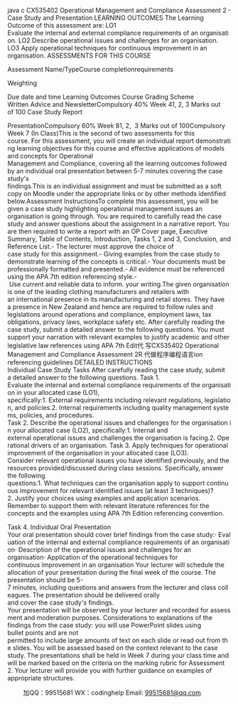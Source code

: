 java c
CX535402
Operational Management and Compliance
Assessment 2 - Case Study and Presentation
LEARNING OUTCOMES
The Learning Outcome of this assessment are:
LO1	Evaluate the internal and external compliance requirements of an organisation. LO2	Describe operational issues and challenges for an organisation.
LO3	Apply operational techniques for continuous improvement in an organisation.
ASSESSMENTS FOR THIS COURSE

Assessment Name/TypeCourse completionrequirements

Weighting

Due date and time
Learning Outcomes
Course Grading
Scheme
Written Advice and
NewsletterCompulsory
40%
Week 41, 2, 3
Marks out
of 100
Case Study Report

PresentationCompulsory
60%
Week 81, 2,  3
Marks out
of 100Compulsory
Week 7 (In Class)This is the second of two assessments for this course. For this assessment, you will create an individual report demonstrating learning objectives for this course and effective applications of models and concepts for Operational Management and Compliance, covering all the learning outcomes followed by an individual oral presentation between 5-7 minutes covering the case study's findings.This is an individual assignment and must be submitted as a soft copy on Moodle under the appropriate links or by other methods identified below.Assessment InstructionsTo complete this assessment, you will be given a case study highlighting operational management issues an organisation is going through. You are required to carefully read the case study and answer questions about the assignment in a narrative report. You are then required to write a report with an OP Cover page, Executive Summary, Table of Contents, Introduction, Tasks 1, 2 and 3, Conclusion, and Reference List.- The lecturer must approve the choice of case study for this assignment.- Giving examples from the case study to demonstrate learning of the concepts is critical.- Your documents must be professionally formatted and presented.- All evidence must be referenced using the APA 7th edition referencing style.- Use current and reliable data to inform. your writing.The given organisation is one of the leading clothing manufacturers and retailers with an international presence in its manufacturing and retail stores. They have a presence in New Zealand and hence are required to follow rules and legislations around operations and compliance, employment laws, tax obligations, privacy laws, workplace safety etc. After carefully reading the case study, submit a detailed answer to the following questions. You must support your narration with relevant examples to justify academic and other legislative law references using APA 7th Edit代 写CX535402 Operational Management and Compliance Assessment 2R
代做程序编程语言ion referencing guidelines
DETAILED INSTRUCTIONS
Individual Case Study Tasks
After carefully reading the case study, submit a detailed answer to the following questions.
Task 1. Evaluate the internal and external compliance requirements of the organisation in your allocated case (LO1), specifically:1. External requirements including relevant regulations, legislation, and policies.2. Internal requirements including quality management systems, policies, and procedures.
Task 2. Describe the operational issues and challenges for the organisation in your allocated case (LO2), specifically:1. Internal and external operational issues and challenges the organisation is facing.2. Operational drivers of an organisation.
Task 3. Apply techniques for operational improvement of the organisation in your allocated case (LO3). Consider relevant operational issues you have identified previously, and the resources provided/discussed during class sessions. Specifically, answer the following questions:1. What techniques can the organisation apply to support continuous improvement for relevant identified issues (at least 3 techniques)?2. Justify your choices using examples and application scenarios.
Remember to support them with relevant literature references for the concepts and the examples using APA 7th Edition referencing convention.


Task 4. Individual Oral Presentation
Your oral presentation should cover brief findings from the case study:· Evaluation of the internal and external compliance requirements of an organisation· Description of the operational issues and challenges for an organisation· Application of the operational techniques for continuous improvement in an organisation
Your lecturer will schedule the allocation of your presentation during the final week of the course. The presentation should be 5-7 minutes, including questions and answers from the lecturer and class colleagues.
The presentation should be delivered orally and cover the case study's findings.
Your presentation will be observed by your lecturer and recorded for assessment and moderation purposes.
Considerations to explanations of the findings from the case study: you will use PowerPoint slides using bullet points and are not permitted to include large amounts of text on each slide or read out from the slides. You will be assessed based on the context relevant to the case study. The presentations shall be held in Week 7 during your class time and will be marked based on the criteria on the marking rubric for Assessment 2. Your lecturer will provide you with further guidance on examples of appropriate structures.


         
加QQ：99515681  WX：codinghelp  Email: 99515681@qq.com
